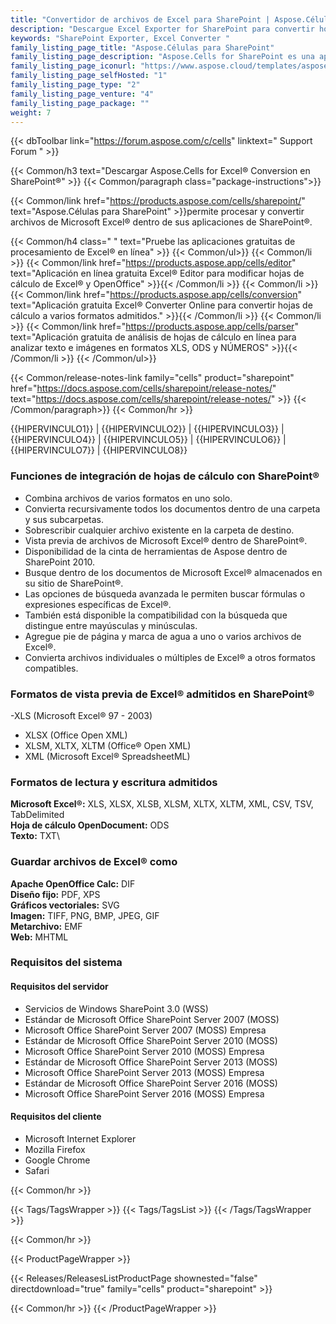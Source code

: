 ```yaml
---
title: "Convertidor de archivos de Excel para SharePoint | Aspose.Células para SharePoint"
description: "Descargue Excel Exporter for SharePoint para convertir hojas de cálculo de Excel a más de 8 formatos de archivo directamente desde la biblioteca de documentos de SharePoint."
keywords: "SharePoint Exporter, Excel Converter "
family_listing_page_title: "Aspose.Células para SharePoint"
family_listing_page_description: "Aspose.Cells for SharePoint es una aplicación flexible de conversión de hojas de cálculo de Excel que puede convertir archivos de Microsoft Excel desde Microsoft SharePoint. Admite varios formatos de documentos que no están incluidos en la compatibilidad con formatos de archivo nativos de SharePoint."
family_listing_page_iconurl: "https://www.aspose.cloud/templates/aspose/App_Themes/V3/images/cells/272x272/aspose_cells-for-sharepoint.png"
family_listing_page_selfHosted: "1"
family_listing_page_type: "2"
family_listing_page_venture: "4"
family_listing_page_package: ""
weight: 7
---
```


{{< dbToolbar link="https://forum.aspose.com/c/cells" linktext=" Support Forum " >}}

{{< Common/h3 text="Descargar Aspose.Cells for Excel® Conversion en SharePoint®"  >}}
{{< Common/paragraph class="package-instructions">}}

{{< Common/link href="https://products.aspose.com/cells/sharepoint/" text="Aspose.Células para SharePoint"  >}}permite procesar y convertir archivos de Microsoft Excel® dentro de sus aplicaciones de SharePoint®.

{{< Common/h4 class=" " text="Pruebe las aplicaciones gratuitas de procesamiento de Excel® en línea" >}}
{{< Common/ul>}}
{{< Common/li >}} 
{{< Common/link href="https://products.aspose.app/cells/editor" text="Aplicación en línea gratuita Excel® Editor para modificar hojas de cálculo de Excel® y OpenOffice"  >}}{{< /Common/li >}}
{{< Common/li >}} 
{{< Common/link href="https://products.aspose.app/cells/conversion" text="Aplicación gratuita Excel® Converter Online para convertir hojas de cálculo a varios formatos admitidos."  >}}{{< /Common/li >}}
{{< Common/li >}} 
{{< Common/link href="https://products.aspose.app/cells/parser" text="Aplicación gratuita de análisis de hojas de cálculo en línea para analizar texto e imágenes en formatos XLS, ODS y NÚMEROS"  >}}{{< /Common/li >}}
{{< /Common/ul>}}

{{< Common/release-notes-link family="cells" product="sharepoint" href="https://docs.aspose.com/cells/sharepoint/release-notes/" text="https://docs.aspose.com/cells/sharepoint/release-notes/"  >}}
{{< /Common/paragraph>}}
{{< Common/hr >}}

{{HIPERVINCULO1}} | {{HIPERVINCULO2}} | {{HIPERVINCULO3}} | {{HIPERVINCULO4}} | {{HIPERVINCULO5}} | {{HIPERVINCULO6}} | {{HIPERVINCULO7}} | {{HIPERVINCULO8}}

### Funciones de integración de hojas de cálculo con SharePoint®

- Combina archivos de varios formatos en uno solo.
- Convierta recursivamente todos los documentos dentro de una carpeta y sus subcarpetas.
- Sobrescribir cualquier archivo existente en la carpeta de destino.
- Vista previa de archivos de Microsoft Excel® dentro de SharePoint®.
- Disponibilidad de la cinta de herramientas de Aspose dentro de SharePoint 2010.
- Busque dentro de los documentos de Microsoft Excel® almacenados en su sitio de SharePoint®.
- Las opciones de búsqueda avanzada le permiten buscar fórmulas o expresiones específicas de Excel®.
- También está disponible la compatibilidad con la búsqueda que distingue entre mayúsculas y minúsculas.
- Agregue pie de página y marca de agua a uno o varios archivos de Excel®.
- Convierta archivos individuales o múltiples de Excel® a otros formatos compatibles.

### Formatos de vista previa de Excel® admitidos en SharePoint®

-XLS (Microsoft Excel® 97 - 2003)
- XLSX (Office Open XML)
- XLSM, XLTX, XLTM (Office® Open XML)
- XML (Microsoft Excel® SpreadsheetML)

### Formatos de lectura y escritura admitidos

**Microsoft Excel®:** XLS, XLSX, XLSB, XLSM, XLTX, XLTM, XML, CSV, TSV, TabDelimited\
**Hoja de cálculo OpenDocument:** ODS\
**Texto:** TXT\

### Guardar archivos de Excel® como

**Apache OpenOffice Calc:** DIF\
**Diseño fijo:** PDF, XPS\
**Gráficos vectoriales:** SVG\
**Imagen:** TIFF, PNG, BMP, JPEG, GIF\
**Metarchivo:** EMF\
**Web:** MHTML

### Requisitos del sistema

#### Requisitos del servidor

- Servicios de Windows SharePoint 3.0 (WSS)
- Estándar de Microsoft Office SharePoint Server 2007 (MOSS)
- Microsoft Office SharePoint Server 2007 (MOSS) Empresa
- Estándar de Microsoft Office SharePoint Server 2010 (MOSS)
- Microsoft Office SharePoint Server 2010 (MOSS) Empresa
- Estándar de Microsoft Office SharePoint Server 2013 (MOSS)
- Microsoft Office SharePoint Server 2013 (MOSS) Empresa
- Estándar de Microsoft Office SharePoint Server 2016 (MOSS)
- Microsoft Office SharePoint Server 2016 (MOSS) Empresa

#### Requisitos del cliente

- Microsoft Internet Explorer
- Mozilla Firefox
- Google Chrome
- Safari

{{< Common/hr >}}

{{< Tags/TagsWrapper >}}
{{< Tags/TagsList >}}
{{< /Tags/TagsWrapper >}}

{{< Common/hr >}}

{{< ProductPageWrapper >}}

<!-- ReleasesListProductPage-->

{{< Releases/ReleasesListProductPage shownested="false"  directdownload="true" family="cells" product="sharepoint" >}}

<!-- /ReleasesListProductPage-->

{{< Common/hr >}}
{{< /ProductPageWrapper >}}


